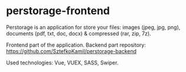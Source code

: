 # perstorage-frontend

Perstorage is an application for store your files: images (jpeg, jpg, png), documents (pdf, txt, doc, docx) & compressed (rar, zip, 7z).

Frontend part of the application.
Backend part repository: https://github.com/SztefkoKamil/perstorage-backend

Used technologies: Vue, VUEX, SASS, Swiper.
